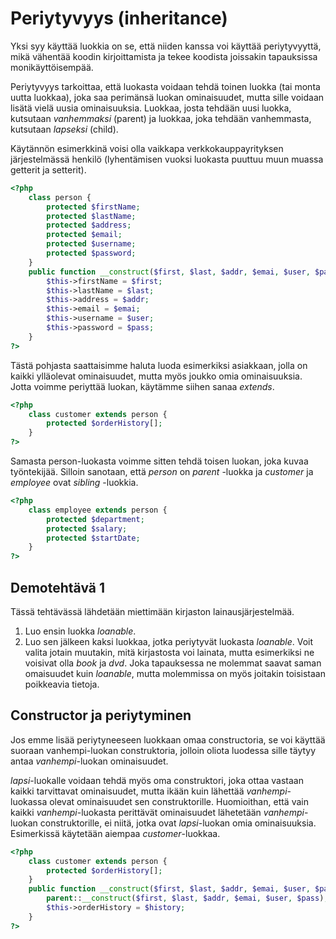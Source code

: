 # Periytyvyys (inheritance)

Yksi syy käyttää luokkia on se, että niiden kanssa voi käyttää periytyvyyttä, mikä vähentää koodin kirjoittamista ja tekee koodista joissakin tapauksissa monikäyttöisempää.

Periytyvyys tarkoittaa, että luokasta voidaan tehdä toinen luokka (tai monta uutta luokkaa), joka saa perimänsä luokan ominaisuudet, mutta sille voidaan lisätä vielä uusia ominaisuuksia. Luokkaa, josta tehdään uusi luokka, kutsutaan *vanhemmaksi* (parent) ja luokkaa, joka tehdään vanhemmasta, kutsutaan *lapseksi* (child).

Käytännön esimerkkinä voisi olla vaikkapa verkkokauppayrityksen järjestelmässä henkilö (lyhentämisen vuoksi luokasta puuttuu muun muassa getterit ja setterit). 

````php
<?php
    class person {
        protected $firstName;
        protected $lastName;
        protected $address;
        protected $email;
        protected $username;
        protected $password;
    }
    public function __construct($first, $last, $addr, $emai, $user, $pass) {
        $this->firstName = $first;
        $this->lastName = $last;
        $this->address = $addr;
        $this->email = $emai;
        $this->username = $user;
        $this->password = $pass; 
    }
?>
````

Tästä pohjasta saattaisimme haluta luoda esimerkiksi asiakkaan, jolla on kaikki ylläolevat ominaisuudet, mutta myös joukko omia ominaisuuksia. Jotta voimme periyttää luokan, käytämme siihen sanaa *extends*.

````php
<?php
    class customer extends person {
        protected $orderHistory[];
    }
?>
````

Samasta person-luokasta voimme sitten tehdä toisen luokan, joka kuvaa työntekijää. Silloin sanotaan, että *person* on *parent* -luokka ja *customer* ja *employee* ovat *sibling* -luokkia.

````php
<?php
    class employee extends person {
        protected $department;
        protected $salary;
        protected $startDate;
    }
?>
````


## Demotehtävä 1

Tässä tehtävässä lähdetään miettimään kirjaston lainausjärjestelmää. 
1. Luo ensin luokka *loanable*. 
2. Luo sen jälkeen kaksi luokkaa, jotka periytyvät luokasta *loanable*. Voit valita jotain muutakin, mitä kirjastosta voi lainata, mutta esimerkiksi ne voisivat olla *book* ja *dvd*. Joka tapauksessa ne molemmat saavat saman omaisuudet kuin *loanable*, mutta molemmissa on myös joitakin toisistaan poikkeavia tietoja.

## Constructor ja periytyminen

Jos emme lisää periytyneeseen luokkaan omaa constructoria, se voi käyttää suoraan vanhempi-luokan construktoria, jolloin oliota luodessa sille täytyy antaa *vanhempi*-luokan ominaisuudet.

*lapsi*-luokalle voidaan tehdä myös oma construktori, joka ottaa vastaan kaikki tarvittavat ominaisuudet, mutta ikään kuin lähettää *vanhempi*-luokassa olevat ominaisuudet sen construktorille. Huomioithan, että vain kaikki *vanhempi*-luokasta perittävät ominaisuudet lähetetään *vanhempi*-luokan construktorille, ei niitä, jotka ovat *lapsi*-luokan omia ominaisuuksia. Esimerkissä käytetään aiempaa *customer*-luokkaa.

````php
<?php
    class customer extends person {
        protected $orderHistory[];
    }
    public function __construct($first, $last, $addr, $emai, $user, $pass, $history) {
        parent::__construct($first, $last, $addr, $emai, $user, $pass);
        $this->orderHistory = $history;
    }
?>
